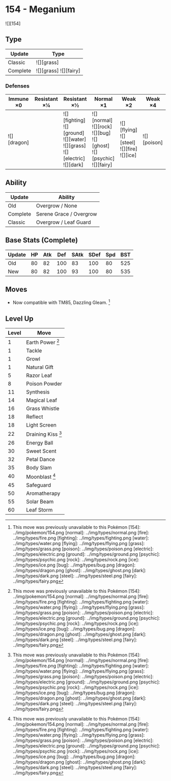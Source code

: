 # 154 - Meganium
![][154]

## Type

Update   | Type
---      | ---
Classic  | ![][grass]
Complete | ![][grass]  ![][fairy]

### Defenses

Immune ×0       | Resistant ×¼ | Resistant ×½                                                                               | Normal ×1                                                                            | Weak ×2                                                | Weak ×4
---             | ---          | ---                                                                                        | ---                                                                                  | ---                                                    | ---
![][dragon]<br> | &nbsp;       | ![][fighting]<br>![][ground]<br>![][water]<br>![][grass]<br>![][electric]<br>![][dark]<br> | ![][normal]<br>![][rock]<br>![][bug]<br>![][ghost]<br>![][psychic]<br>![][fairy]<br> | ![][flying]<br>![][steel]<br>![][fire]<br>![][ice]<br> | ![][poison]<br>

## Ability

Update   | Ability
---      | ---
Old      | Overgrow / None
Complete | Serene Grace / Overgrow
Classic  | Overgrow / Leaf Guard

## Base Stats (Complete)

Update | HP  | Atk | Def | SAtk | SDef | Spd | BST
---    | --- | --- | --- | ---  | ---  | --- | ---
Old    | 80  | 82  | 100 | 83   | 100  | 80  | 525
New    | 80  | 82  | 100 | 93   | 100  | 80  | 535

## Moves

 - Now compatible with TM85, Dazzling Gleam. [^1]

## Level Up

Level | Move
---   | ---
1     | Earth Power [^1]
1     | Tackle
1     | Growl
1     | Natural Gift
5     | Razor Leaf
8     | Poison Powder
11    | Synthesis
14    | Magical Leaf
16    | Grass Whistle
18    | Reflect
18    | Light Screen
22    | Draining Kiss [^1]
26    | Energy Ball
30    | Sweet Scent
32    | Petal Dance
35    | Body Slam
40    | Moonblast [^1]
45    | Safeguard
50    | Aromatherapy
55    | Solar Beam
60    | Leaf Storm

[^1]: This move was previously unavailable to this Pokémon
[154]: ../img/pokemon/154.png
[normal]: ../img/types/normal.png
[fire]: ../img/types/fire.png
[fighting]: ../img/types/fighting.png
[water]: ../img/types/water.png
[flying]: ../img/types/flying.png
[grass]: ../img/types/grass.png
[poison]: ../img/types/poison.png
[electric]: ../img/types/electric.png
[ground]: ../img/types/ground.png
[psychic]: ../img/types/psychic.png
[rock]: ../img/types/rock.png
[ice]: ../img/types/ice.png
[bug]: ../img/types/bug.png
[dragon]: ../img/types/dragon.png
[ghost]: ../img/types/ghost.png
[dark]: ../img/types/dark.png
[steel]: ../img/types/steel.png
[fairy]: ../img/types/fairy.png
